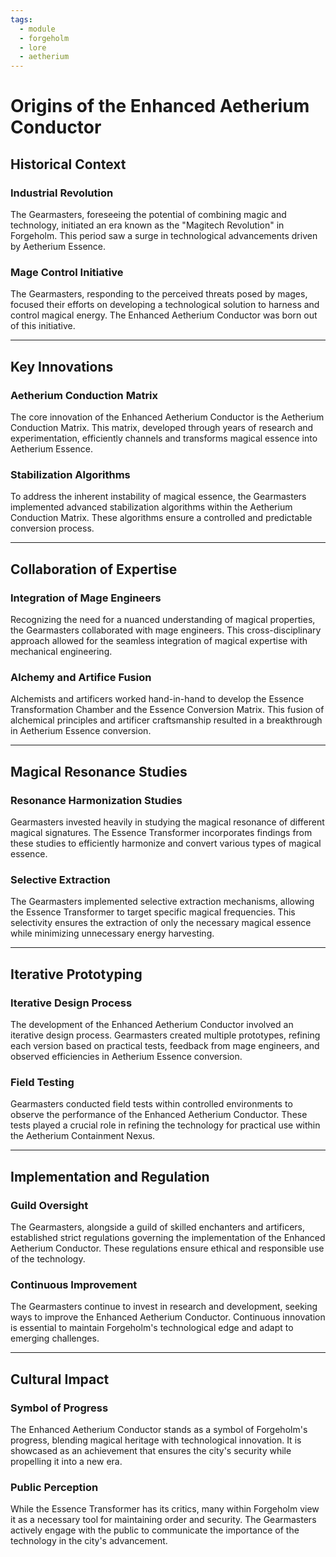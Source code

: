 ```yaml
---
tags:
  - module
  - forgeholm
  - lore
  - aetherium
---
```

# Origins of the Enhanced Aetherium Conductor
## Historical Context
### Industrial Revolution
The Gearmasters, foreseeing the potential of combining magic and technology, initiated an era known as the "Magitech Revolution" in Forgeholm. This period saw a surge in technological advancements driven by Aetherium Essence.
### Mage Control Initiative
The Gearmasters, responding to the perceived threats posed by mages, focused their efforts on developing a technological solution to harness and control magical energy. The Enhanced Aetherium Conductor was born out of this initiative.

---
## Key Innovations
### Aetherium Conduction Matrix
The core innovation of the Enhanced Aetherium Conductor is the Aetherium Conduction Matrix. This matrix, developed through years of research and experimentation, efficiently channels and transforms magical essence into Aetherium Essence.
### Stabilization Algorithms
To address the inherent instability of magical essence, the Gearmasters implemented advanced stabilization algorithms within the Aetherium Conduction Matrix. These algorithms ensure a controlled and predictable conversion process.

---
## Collaboration of Expertise
### Integration of Mage Engineers
Recognizing the need for a nuanced understanding of magical properties, the Gearmasters collaborated with mage engineers. This cross-disciplinary approach allowed for the seamless integration of magical expertise with mechanical engineering.
### Alchemy and Artifice Fusion
Alchemists and artificers worked hand-in-hand to develop the Essence Transformation Chamber and the Essence Conversion Matrix. This fusion of alchemical principles and artificer craftsmanship resulted in a breakthrough in Aetherium Essence conversion.

---
## Magical Resonance Studies
### Resonance Harmonization Studies
Gearmasters invested heavily in studying the magical resonance of different magical signatures. The Essence Transformer incorporates findings from these studies to efficiently harmonize and convert various types of magical essence.
### Selective Extraction
The Gearmasters implemented selective extraction mechanisms, allowing the Essence Transformer to target specific magical frequencies. This selectivity ensures the extraction of only the necessary magical essence while minimizing unnecessary energy harvesting.

---
## Iterative Prototyping
### Iterative Design Process 
The development of the Enhanced Aetherium Conductor involved an iterative design process. Gearmasters created multiple prototypes, refining each version based on practical tests, feedback from mage engineers, and observed efficiencies in Aetherium Essence conversion.
### Field Testing
Gearmasters conducted field tests within controlled environments to observe the performance of the Enhanced Aetherium Conductor. These tests played a crucial role in refining the technology for practical use within the Aetherium Containment Nexus.

---
## Implementation and Regulation
### Guild Oversight
The Gearmasters, alongside a guild of skilled enchanters and artificers, established strict regulations governing the implementation of the Enhanced Aetherium Conductor. These regulations ensure ethical and responsible use of the technology.
### Continuous Improvement
The Gearmasters continue to invest in research and development, seeking ways to improve the Enhanced Aetherium Conductor. Continuous innovation is essential to maintain Forgeholm's technological edge and adapt to emerging challenges.

---
## Cultural Impact
### Symbol of Progress
The Enhanced Aetherium Conductor stands as a symbol of Forgeholm's progress, blending magical heritage with technological innovation. It is showcased as an achievement that ensures the city's security while propelling it into a new era.
### Public Perception
While the Essence Transformer has its critics, many within Forgeholm view it as a necessary tool for maintaining order and security. The Gearmasters actively engage with the public to communicate the importance of the technology in the city's advancement.